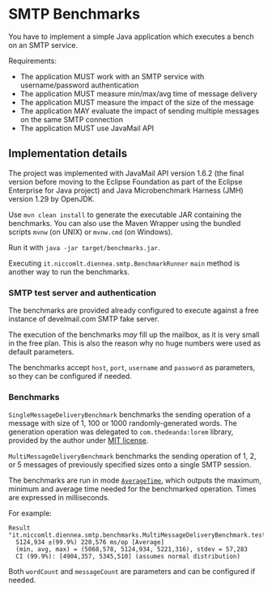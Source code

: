 # SMTP Benchmarks

You have to implement a simple Java application which executes a bench on an SMTP service.

Requirements:

- The application MUST work with an SMTP service with username/password authentication
- The application MUST measure min/max/avg time of message delivery
- The application MUST measure the impact of the size of the message
- The application MAY evaluate the impact of sending multiple messages on the same SMTP connection
- The application MUST use JavaMail API

## Implementation details

The project was implemented with JavaMail API version 1.6.2 
(the final version before moving to the Eclipse Foundation as part of the Eclipse Enterprise for Java project)
and Java Microbenchmark Harness (JMH) version 1.29 by OpenJDK.

Use `mvn clean install` to generate the executable JAR containing the benchmarks.
You can also use the Maven Wrapper using the bundled scripts `mvnw` (on UNIX) or `mvnw.cmd` (on Windows). 

Run it with `java -jar target/benchmarks.jar`.

Executing `it.niccomlt.diennea.smtp.BenchmarkRunner` `main` method is another way to run the benchmarks.

### SMTP test server and authentication

The benchmarks are provided already configured to execute against a free instance of develmail.com SMTP fake server.

The execution of the benchmarks _may_ fill up the mailbox, as it is very small in the free plan.
This is also the reason why no huge numbers were used as default parameters.

The benchmarks accept `host`, `port`, `username` and `password` as parameters, so they can be configured if needed.

### Benchmarks

`SingleMessageDeliveryBenchmark` benchmarks the sending operation of a message with size of 1, 100 or 1000 randomly-generated words.
The generation operation was delegated to `com.thedeanda:lorem` library, provided by the author under [MIT license](https://github.com/mdeanda/lorem/blob/master/license.txt).

`MultiMessageDeliveryBenchmark` benchmarks the sending operation of 1, 2, or 5 messages of previously specified sizes onto a single SMTP session.

The benchmarks are run in mode [`AverageTime`](https://javadoc.io/static/org.openjdk.jmh/jmh-core/1.29/org/openjdk/jmh/annotations/Mode.html#AverageTime),
which outputs the maximum, minimum and average time needed for the benchmarked operation.
Times are expressed in milliseconds.

For example:

```
Result "it.niccomlt.diennea.smtp.benchmarks.MultiMessageDeliveryBenchmark.testSend":
  5124,934 ±(99.9%) 220,576 ms/op [Average]
  (min, avg, max) = (5068,578, 5124,934, 5221,316), stdev = 57,283
  CI (99.9%): [4904,357, 5345,510] (assumes normal distribution)
```

Both `wordCount` and `messageCount` are parameters and can be configured if needed.
